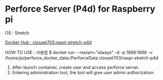 
# Perforce Server (P4d) for Raspberry pi

OS : Stretch



[Docker Hub : closset703:raspi-stretch-p4d](https://cloud.docker.com/repository/docker/closset703/raspi-stretch-p4d)

HOW TO USE : 사용법
$ docker run --restart="always" -d -p 1666:1666 -v /home/pi/perforce_docker_data:/PerforceData closset703/raspi-stretch-p4d

1. After launch container, create user and access perforce server.
2. Entering administration tool, the tool will give user admin authorization.

